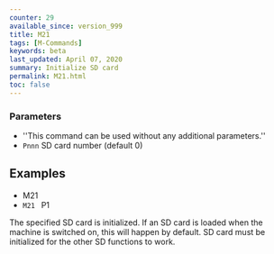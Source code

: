 ```yaml
---
counter: 29
available_since: version_999
title: M21
tags: [M-Commands] 
keywords: beta 
last_updated: April 07, 2020 
summary: Initialize SD card 
permalink: M21.html
toc: false 
---
```



### Parameters

* ''This command can be used without any additional parameters.''
* `Pnnn` SD card number (default 0)

## Examples

* M21
* ` M21  ` P1

The specified SD card is initialized. If an SD card is loaded when the machine is switched on, this will happen by default. SD card must be initialized for the other SD functions to work.

